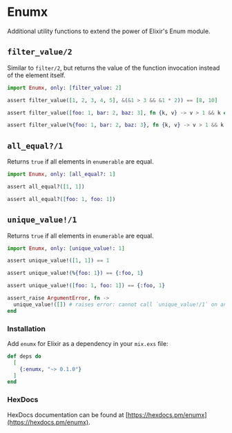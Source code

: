 # Enumx

Additional utility functions to extend the power of Elixir's Enum module.

## `filter_value/2`

Similar to `filter/2`, but returns the value of the function invocation instead of the element itself.

```elixir
import Enumx, only: [filter_value: 2]

assert filter_value([1, 2, 3, 4, 5], &(&1 > 3 && &1 * 2)) == [8, 10]

assert filter_value([foo: 1, bar: 2, baz: 3], fn {k, v} -> v > 1 && k end) == [:bar, :baz]

assert filter_value(%{foo: 1, bar: 2, baz: 3}, fn {k, v} -> v > 1 && k end) == [:bar, :baz]
```

## `all_equal?/1`

Returns `true` if all elements in `enumerable` are equal.

```elixir
import Enumx, only: [all_equal?: 1]

assert all_equal?([1, 1])

assert all_equal?([foo: 1, foo: 1])
```

## `unique_value!/1`

Returns `true` if all elements in `enumerable` are equal.

```elixir
import Enumx, only: [unique_value!: 1]

assert unique_value!([1, 1]) == 1

assert unique_value!(%{foo: 1}) == {:foo, 1}

assert unique_value!([foo: 1, foo: 1]) == {:foo, 1}

assert_raise ArgumentError, fn ->
  unique_value!([]) # raises error: cannot call `unique_value!/1` on an empty list
end
```

### Installation

Add `enumx` for Elixir as a dependency in your `mix.exs` file:

```elixir
def deps do
  [
    {:enumx, "~> 0.1.0"}
  ]
end
```

### HexDocs

HexDocs documentation can be found at [https://hexdocs.pm/enumx](https://hexdocs.pm/enumx).
